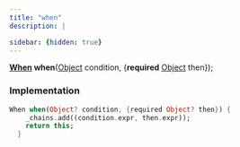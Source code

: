 ```yaml
---
title: "when"
description: |

sidebar: {hidden: true}
---
```

<span class="dart-code"><strong>[When] when</strong>(<span class="nobr">[Object] condition</span>, {<span class="nobr"><strong>required</strong> [Object] then</span>});</span>


### Implementation
```dart
When when(Object? condition, {required Object? then}) {
    _chains.add((condition.expr, then.expr));
    return this;
  }
```

[When]: /reference/classes/when/
[Object]: https://api.flutter.dev/flutter/dart-core/Object-class.html